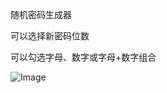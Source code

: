随机密码生成器

可以选择新密码位数

可以勾选字母、数字或字母+数字组合

![Image](https://github.com/singhwong/SimpleRandomPasswordGenerator/blob/master/menu.saveimg.savepath20180726105527.jpg)
